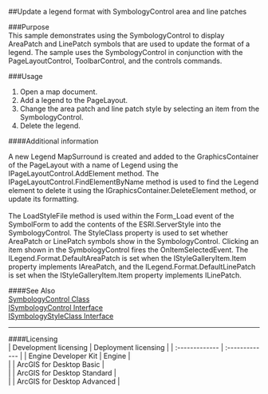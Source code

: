 ##Update a legend format with SymbologyControl area and line patches

###Purpose  
This sample demonstrates using the SymbologyControl to display AreaPatch and LinePatch symbols that are used to update the format of a legend. The sample uses the SymbologyControl in conjunction with the PageLayoutControl, ToolbarControl, and the controls commands.  


###Usage
1. Open a map document.   
1. Add a legend to the PageLayout.   
1. Change the area patch and line patch style by selecting an item from the SymbologyControl.  
1. Delete the legend.   





####Additional information  
<div xmlns="http://www.w3.org/1999/xhtml" xmlns:my="http://schemas.microsoft.com/office/infopath/2003/myXSD/2006-02-10T23:25:53">A new Legend MapSurround is created and added to the GraphicsContainer of the PageLayout with a name of Legend using the IPageLayoutControl.AddElement method. The IPageLayoutControl.FindElementByName method is used to find the Legend element to delete it using the IGraphicsContainer.DeleteElement method, or update its formatting.</div>  
<div xmlns="http://www.w3.org/1999/xhtml" xmlns:my="http://schemas.microsoft.com/office/infopath/2003/myXSD/2006-02-10T23:25:53"> </div>  
<div xmlns="http://www.w3.org/1999/xhtml" xmlns:my="http://schemas.microsoft.com/office/infopath/2003/myXSD/2006-02-10T23:25:53">The LoadStyleFile method is used within the Form_Load event of the SymbolForm to add the contents of the ESRI.ServerStyle into the SymbologyControl. The StyleClass property is used to set whether AreaPatch or LinePatch symbols show in the SymbologyControl. Clicking an item shown in the SymbologyControl fires the OnItemSelectedEvent. The ILegend.Format.DefaultAreaPatch is set when the IStyleGalleryItem.Item property implements IAreaPatch, and the ILegend.Format.DefaultLinePatch is set when the IStyleGalleryItem.Item property implements ILinePatch. </div>  


####See Also  
[SymbologyControl Class](http://desktop.arcgis.com/search/?q=SymbologyControl%20Class&p=0&language=en&product=arcobjects-sdk-dotnet&version=&n=15&collection=help)  
[ISymbologyControl Interface](http://desktop.arcgis.com/search/?q=ISymbologyControl%20Interface&p=0&language=en&product=arcobjects-sdk-dotnet&version=&n=15&collection=help)  
[ISymbologyStyleClass Interface](http://desktop.arcgis.com/search/?q=ISymbologyStyleClass%20Interface&p=0&language=en&product=arcobjects-sdk-dotnet&version=&n=15&collection=help)  


---------------------------------

####Licensing  
| Development licensing | Deployment licensing | 
| :------------- | :------------- | 
| Engine Developer Kit | Engine |  
|  | ArcGIS for Desktop Basic |  
|  | ArcGIS for Desktop Standard |  
|  | ArcGIS for Desktop Advanced |  


